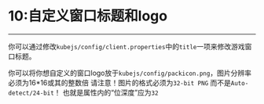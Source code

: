 # 10:自定义窗口标题和logo

***

你可以通过修改`kubejs/config/client.properties`中的`title`一项来修改游戏窗口标题。

你可以将你想自定义的窗口logo放于`kubejs/config/packicon.png`，图片分辨率必须为16\*16或其的整数倍 请注意！图片的格式必须为`32-bit PNG` 而不是`Auto-detect/24-bit`！ 也就是属性内的“位深度”应为`32`
